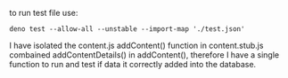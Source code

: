 to run test file use:
```
deno test --allow-all --unstable --import-map './test.json'
```

I have isolated the content.js addContent() function in content.stub.js combained
addContentDetails() in addContent(), therefore I have a single function to run and 
test if data it correctly added into the database.